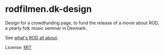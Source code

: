 # rodfilmen.dk-design

Design for a crowdfunding page, to fund the release of a movie about ROD, a
yearly folk music seminar in Denmark.

See [what's ROD all about][].

License: [MIT][]

[MIT]: ./LICENSE
[what's ROD all about]: http://rodfolk.dk/2016/en/
